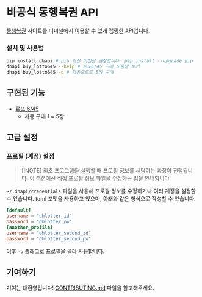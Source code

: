 # 비공식 동행복권 API

[동행복권](https://dhlottery.co.kr/) 사이트를 터미널에서 이용할 수 있게 랩핑한 API입니다.

### 설치 밎 사용법

```sh
pip install dhapi # pip 최신 버전을 권장합니다: pip install --upgrade pip
dhapi buy_lotto645 --help # 로또6/45 구매 도움말 보기
dhapi buy_lotto645 -q # 자동모드로 5장 구매
```

## 구현된 기능

-   [로또 6/45](https://dhlottery.co.kr/gameInfo.do?method=gameMethod&wiselog=H_B_1_1)
	- 자동 구매 1 ~ 5장

## 고급 설정

### 프로필 (계정) 설정

> [!NOTE] 최초 프로그램을 실행할 때 프로필 정보를 세팅하는 과정이 진행됩니다. 이 섹션에선 직접 프로필 정보 파일을 수정하는 법을 안내합니다.

`~/.dhapi/credentials` 파일을 사용해 프로필 정보를 수정하거나 여러 계정을 설정할 수 있습니다. toml 포맷을 사용하고 있으며, 아래와 같은 형식으로 작성할 수 있습니다.

```toml
[default]
username = "dhlotter_id"
password = "dhlotter_pw"
[another_profile]
username = "dhlotter_second_id"
password = "dhlotter_second_pw"
```

이후 `-p` 플래그로 프로필을 골라 사용합니다.

## 기여하기

기여는 대환영입니다! [CONTRIBUTING.md](/docs/CONTRIBUTING.md) 파일을 참고해주세요.
